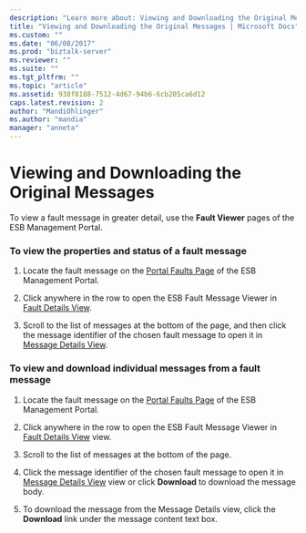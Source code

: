 ```yaml
---
description: "Learn more about: Viewing and Downloading the Original Messages"
title: "Viewing and Downloading the Original Messages | Microsoft Docs"
ms.custom: ""
ms.date: "06/08/2017"
ms.prod: "biztalk-server"
ms.reviewer: ""
ms.suite: ""
ms.tgt_pltfrm: ""
ms.topic: "article"
ms.assetid: 938f8188-7512-4d67-94b6-6cb205ca6d12
caps.latest.revision: 2
author: "MandiOhlinger"
ms.author: "mandia"
manager: "anneta"
---
```

# Viewing and Downloading the Original Messages
To view a fault message in greater detail, use the **Fault Viewer** pages of the ESB Management Portal.  
  
### To view the properties and status of a fault message  
  
1.  Locate the fault message on the [Portal Faults Page](../esb-toolkit/portal-faults-page.md) of the ESB Management Portal.  
  
2.  Click anywhere in the row to open the ESB Fault Message Viewer in [Fault Details View](../esb-toolkit/fault-details-view.md).  
  
3.  Scroll to the list of messages at the bottom of the page, and then click the message identifier of the chosen fault message to open it in [Message Details View](../esb-toolkit/message-details-view.md).  
  
### To view and download individual messages from a fault message  
  
1.  Locate the fault message on the [Portal Faults Page](../esb-toolkit/portal-faults-page.md) of the ESB Management Portal.  
  
2.  Click anywhere in the row to open the ESB Fault Message Viewer in [Fault Details View](../esb-toolkit/fault-details-view.md) view.  
  
3.  Scroll to the list of messages at the bottom of the page.  
  
4.  Click the message identifier of the chosen fault message to open it in [Message Details View](../esb-toolkit/message-details-view.md) view or click **Download** to download the message body.  
  
5.  To download the message from the Message Details view, click the **Download** link under the message content text box.
